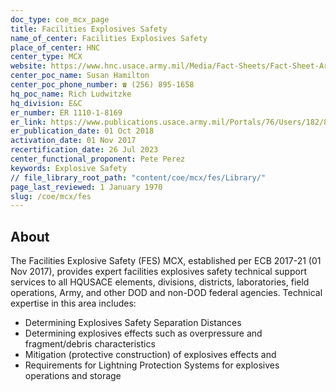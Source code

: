 ```yaml
---
doc_type: coe_mcx_page 
title: Facilities Explosives Safety
name_of_center: Facilities Explosives Safety
place_of_center: HNC
center_type: MCX
website: https://www.hnc.usace.army.mil/Media/Fact-Sheets/Fact-Sheet-Article-View/Article/482080/facilities-explosives-safety/
center_poc_name: Susan Hamilton 
center_poc_phone_number: ☎ (256) 895-1658
hq_poc_name: Rich Ludwitzke
hq_division: E&C
er_number: ER 1110-1-8169
er_link: https://www.publications.usace.army.mil/Portals/76/Users/182/86/2486/ER_1110-1-8169.pdf?ver=IkCQzIJd-ykIhLWSGwz1vQ%3d%3d
er_publication_date: 01 Oct 2018
activation_date: 01 Nov 2017
recertification_date: 26 Jul 2023
center_functional_proponent: Pete Perez
keywords: Explosive Safety
// file_library_root_path: "content/coe/mcx/fes/Library/" 
page_last_reviewed: 1 January 1970 
slug: /coe/mcx/fes
---
```


## About 

The Facilities Explosive Safety (FES) MCX, established per ECB 2017-21 (01 Nov 2017), provides expert facilities explosives safety technical support services to all HQUSACE elements, divisions, districts, laboratories, field operations, Army, and other DOD and non-DOD federal agencies.  Technical expertise in this area includes:
<ul>
    <li>Determining Explosives Safety Separation Distances</li>
    <li>Determining explosives effects such as overpressure and fragment/debris characteristics</li>
    <li>Mitigation (protective construction) of explosives effects and</li>
    <li>Requirements for Lightning Protection Systems for explosives operations and storage</li>
</ul>

 
